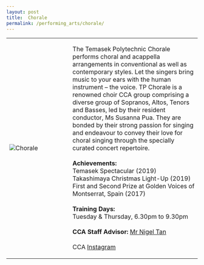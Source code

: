 ```yaml
---
layout: post
title:  Chorale
permalink: /performing_arts/chorale/
---
```


<div>
<table>
    <tr>
        <td style="width:33%"><image src="{{site.baseurl}}/images/CCA_chorale.jpg" style="display:block;margin-left:auto;margin-right:auto;" alt="Chorale"></image></td>
        <td>
            <p>
                The Temasek Polytechnic Chorale performs choral and acappella arrangements in conventional as well as contemporary styles. Let the singers bring music to your ears with the human instrument – the voice. TP Chorale is a renowned choir CCA group comprising a diverse group of Sopranos, Altos, Tenors and Basses, led by their resident conductor, Ms Susanna Pua. They are bonded by their strong passion for singing and endeavour to convey their love for choral singing through the specially curated concert repertoire.<br>
                <br>
                <b>Achievements:</b><br>
                Temasek Spectacular (2019)<br>
                Takashimaya Christmas Light-Up (2019)<br>
                First and Second Prize at Golden Voices of Montserrat, Spain (2017)<br>
                <br>
                <b>Training Days:</b><br>
                Tuesday & Thursday, 6.30pm to 9.30pm<br>
                <br>
                <b>CCA Staff Advisor:</b> <a href="mailto:nigeltan@tp.edu.sg">Mr Nigel Tan</a><br>
                <br>
                CCA <a href="https://www.instagram.com/tpchorale">Instagram</a>
            </p>
        </td>
    </tr>
</table>
</div>
